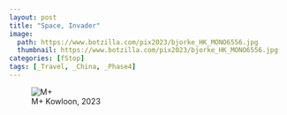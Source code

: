 ```yaml
---
layout: post
title: "Space, Invader"
image:
  path: https://www.botzilla.com/pix2023/bjorke_HK_MONO6556.jpg
  thumbnail: https://www.botzilla.com/pix2023/bjorke_HK_MONO6556.jpg
categories: [fStop]
tags: [_Travel, _China, _Phase4]
---
```


<figure class="align-center">
<img alt="M+" src="https://www.botzilla.com/pix2023/bjorke_HK_MONO6573.jpg">
<figcaption>M+ Kowloon, 2023</figcaption>
</figure>



